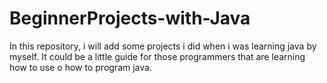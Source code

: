 # BeginnerProjects-with-Java
In this repository, i will add some projects i did when i was learning java by myself. It could be a little guide for those programmers that are learning how to use o how to program java.
